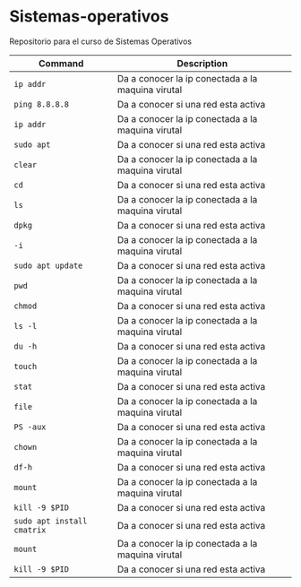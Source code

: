 # Sistemas-operativos
Repositorio para el curso de Sistemas Operativos


| Command | Description |
| --- | --- |
| `ip addr` |     Da a conocer la ip conectada a la maquina virutal |
| `ping 8.8.8.8` | Da a conocer si una red esta activa |
| `ip addr` |     Da a conocer la ip conectada a la maquina virutal |
| `sudo apt` | Da a conocer si una red esta activa |
| `clear` |     Da a conocer la ip conectada a la maquina virutal |
| `cd` | Da a conocer si una red esta activa |
| `ls` |     Da a conocer la ip conectada a la maquina virutal |
| `dpkg` | Da a conocer si una red esta activa |
| `-i` |     Da a conocer la ip conectada a la maquina virutal |
| `sudo apt update` | Da a conocer si una red esta activa |
| `pwd` |     Da a conocer la ip conectada a la maquina virutal |
| `chmod` | Da a conocer si una red esta activa |
| `ls -l` |     Da a conocer la ip conectada a la maquina virutal |
| `du -h` | Da a conocer si una red esta activa |
| `touch` |     Da a conocer la ip conectada a la maquina virutal |
| `stat` | Da a conocer si una red esta activa |
| `file` |     Da a conocer la ip conectada a la maquina virutal |
| `PS -aux` | Da a conocer si una red esta activa |
| `chown` |     Da a conocer la ip conectada a la maquina virutal |
| `df-h` | Da a conocer si una red esta activa |
| `mount` |     Da a conocer la ip conectada a la maquina virutal |
| `kill -9 $PID` | Da a conocer si una red esta activa |
| `sudo apt install cmatrix` | Da a conocer si una red esta activa |
| `mount` |     Da a conocer la ip conectada a la maquina virutal |
| `kill -9 $PID` | Da a conocer si una red esta activa |
